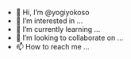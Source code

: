 - 👋 Hi, I’m @yogiyokoso
- 👀 I’m interested in ...
- 🌱 I’m currently learning ...
- 💞️ I’m looking to collaborate on ...
- 📫 How to reach me ...

<!---
yogiyokoso/yogiyokoso is a ✨ special ✨ repository because its `README.md` (this file) appears on your GitHub profile.
You can click the Preview link to take a look at your changes.
--->
